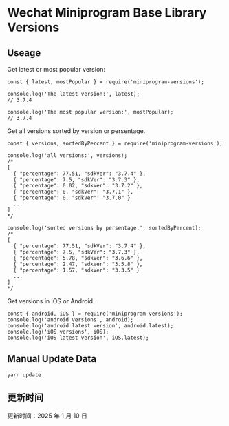 
# Wechat Miniprogram Base Library Versions

## Useage

Get latest or most popular version:

```;
const { latest, mostPopular } = require('miniprogram-versions');

console.log('The latest version:', latest);
// 3.7.4

console.log('The most popular version:', mostPopular);
// 3.7.4

```

Get all versions sorted by version or persentage.

```
const { versions, sortedByPercent } = require('miniprogram-versions');

console.log('all versions:', versions);
/*
[
  { "percentage": 77.51, "sdkVer": "3.7.4" },
  { "percentage": 7.5, "sdkVer": "3.7.3" },
  { "percentage": 0.02, "sdkVer": "3.7.2" },
  { "percentage": 0, "sdkVer": "3.7.1" },
  { "percentage": 0, "sdkVer": "3.7.0" }
  ...
]
*/

console.log('sorted versions by persentage:', sortedByPercent);
/*
[
  { "percentage": 77.51, "sdkVer": "3.7.4" },
  { "percentage": 7.5, "sdkVer": "3.7.3" },
  { "percentage": 5.78, "sdkVer": "3.6.6" },
  { "percentage": 2.47, "sdkVer": "3.5.8" },
  { "percentage": 1.57, "sdkVer": "3.3.5" }
  ...
]
*/
```

Get versions in iOS or Android.

```
const { android, iOS } = require('miniprogram-versions');
console.log('android versions', android);
console.log('android latest version', android.latest);
console.log('iOS versions', iOS);
console.log('iOS latest version', iOS.latest);
```

## Manual Update Data

```
yarn update
```

## 更新时间

更新时间：2025 年 1 月 10 日
